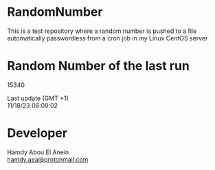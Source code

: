 # RandomNumber    
This is a test repository where a random number is pushed to a file automatically passwordless from a cron job in my Linux CentOS server    
# Random Number of the last run   
15340
      
Last update (GMT +1)    
11/18/23 06:00:02
# Developer    
Hamdy Abou El Anein   
hamdy.aea@protonmail.com

